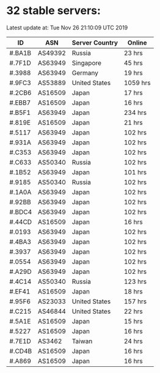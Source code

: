 # 32 stable servers:

Latest update at: Tue Nov 26 21:10:09 UTC 2019

| ID | ASN | Server Country | Online |
| -- | --- | -------------- | ------ |
| #.BA1B | AS49392 | Russia | 23 hrs |
| #.7F1D | AS63949 | Singapore | 45 hrs |
| #.3988 | AS63949 | Germany | 19 hrs |
| #.9FC3 | AS53889 | United States | 1059 hrs |
| #.2CB6 | AS16509 | Japan | 17 hrs |
| #.EBB7 | AS16509 | Japan | 16 hrs |
| #.B5F1 | AS63949 | Japan | 234 hrs |
| #.819E | AS16509 | Japan | 21 hrs |
| #.5117 | AS63949 | Japan | 102 hrs |
| #.931A | AS63949 | Japan | 102 hrs |
| #.C353 | AS63949 | Japan | 102 hrs |
| #.C633 | AS50340 | Russia | 102 hrs |
| #.1B52 | AS63949 | Japan | 101 hrs |
| #.9185 | AS50340 | Russia | 102 hrs |
| #.1A0A | AS63949 | Japan | 102 hrs |
| #.92BB | AS63949 | Japan | 102 hrs |
| #.BDC4 | AS63949 | Japan | 102 hrs |
| #.44CD | AS16509 | Japan | 16 hrs |
| #.0193 | AS63949 | Japan | 102 hrs |
| #.4BA3 | AS63949 | Japan | 102 hrs |
| #.3937 | AS63949 | Japan | 102 hrs |
| #.0554 | AS63949 | Japan | 102 hrs |
| #.A29D | AS63949 | Japan | 102 hrs |
| #.4C14 | AS50340 | Russia | 123 hrs |
| #.EF41 | AS16509 | Japan | 18 hrs |
| #.95F6 | AS23033 | United States | 157 hrs |
| #.C215 | AS46844 | United States | 22 hrs |
| #.5A1E | AS16509 | Japan | 15 hrs |
| #.5227 | AS16509 | Japan | 16 hrs |
| #.7E1D | AS3462 | Taiwan | 24 hrs |
| #.CD4B | AS16509 | Japan | 16 hrs |
| #.A869 | AS16509 | Japan | 16 hrs |

